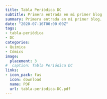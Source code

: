 ```yaml
---
title: Tabla Periódica DC
subtitle: Primera entrada en mi primer blog
summary: Primera entrada en mi primer blog.
date: "2020-07-16T00:00:00Z"
tags:
- tabla-periódica
- DC
categories:
- Química
- Cómics
image:
  placement: 3
#  caption: Tabla Periódica DC
links:
- icon_pack: fas
  icon: download
  name: PDF
  url: tabla-periodica-DC.pdf
---
```


